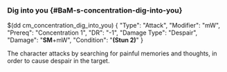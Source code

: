 ### Dig into you  {#BaM-s-concentration-dig-into-you}


$(dd cm_concentration_dig_into_you)
{ "Type": "Attack",
	"Modifier": "mW",
	"Prereq": "Concentration 1",
	"DR": "-1",
	"Damage Type": "Despair",
	"Damage": "__SM__+mW",
	"Condition": "__(Stun 2)__"
}

The character attacks by searching for painful memories and thoughts, in order to cause despair in the target.
